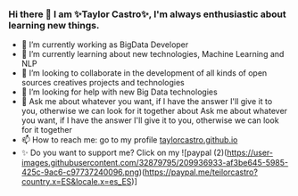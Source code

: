 ### Hi there 👋 I am ✨Taylor Castro✨, I'm always enthusiastic about learning new things.
- 🔭 I’m currently working as BigData Developer
- 🌱 I’m currently learning about new technologies, Machine Learning and NLP
- 👯 I’m looking to collaborate in the development of all kinds of open sources creatives projects and technologies
- 🤔 I’m looking for help with new Big Data technologies
- 💬 Ask me about whatever you want, if I have the answer I'll give it to you, otherwise we can look for it together about Ask me about whatever you want, if I have the       answer I'll give it to you, otherwise we can look for it together
- 📫 How to reach me: go to my profile [taylorcastro.github.io ](https://taylorcastro.github.io/profile/)
- ✨ Do you want to support me?  Click on my ![paypal (2)(https://user-images.githubusercontent.com/32879795/209936933-af3be645-5985-425c-9ac6-c97737240096.png)(https://paypal.me/teilorcastro?country.x=ES&locale.x=es_ES)]
